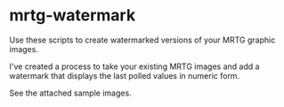 # mrtg-watermark
Use these scripts to create watermarked versions of your MRTG graphic images.

I've created a process to take your existing MRTG images and add a watermark that displays the last polled values in numeric form.

See the attached sample images.

